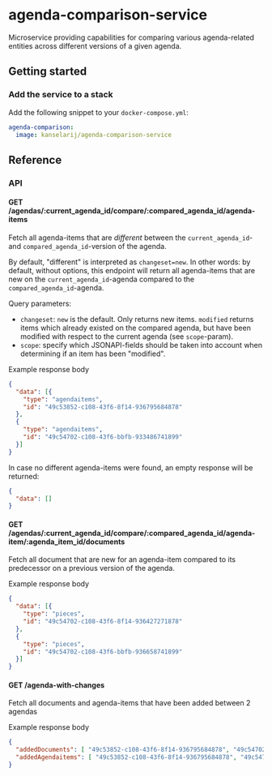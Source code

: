 # agenda-comparison-service

Microservice providing capabilities for comparing various agenda-related entities across different versions of a given agenda.

## Getting started
### Add the service to a stack
Add the following snippet to your `docker-compose.yml`:

```yml
agenda-comparison:
  image: kanselarij/agenda-comparison-service
```

## Reference
### API
#### GET /agendas/:current_agenda_id/compare/:compared_agenda_id/agenda-items
Fetch all agenda-items that are *different* between the `current_agenda_id`- and `compared_agenda_id`-version of the agenda.

By default, "different" is interpreted as `changeset=new`. In other words: by default, without options, this endpoint will return all agenda-items that are new on the `current_agenda_id`-agenda compared to the `compared_agenda_id`-agenda.

Query parameters:
- `changeset`: `new` is the default. Only returns new items. `modified` returns items which already existed on the compared agenda, but have been modified with respect to the current agenda (see `scope`-param).
- `scope`: specify which JSONAPI-fields should be taken into account when determining if an item has been "modified".

Example response body

```json
{
  "data": [{
    "type": "agendaitems",
    "id": "49c53852-c108-43f6-8f14-936795684878"
  },
  {
    "type": "agendaitems",
    "id": "49c54702-c108-43f6-bbfb-933486741899"
  }]
}
```

In case no different agenda-items were found, an empty response will be returned:

```json
{
  "data": []
}
```

#### GET /agendas/:current_agenda_id/compare/:compared_agenda_id/agenda-item/:agenda_item_id/documents
Fetch all document that are new for an agenda-item compared to its predecessor on a previous version of the agenda.

Example response body

```json
{
  "data": [{
    "type": "pieces",
    "id": "49c54702-c108-43f6-8f14-936427271878"
  },
  {
    "type": "pieces",
    "id": "49c54702-c108-43f6-bbfb-936658741899"
  }]
}
```

#### GET /agenda-with-changes
Fetch all documents and agenda-items that have been added between 2 agendas

Example response body

```json
{
  "addedDocuments": [ "49c53852-c108-43f6-8f14-936795684878", "49c54702-c108-43f6-bbfb-933486741899" ],
  "addedAgendaitems": [ "49c53852-c108-43f6-8f14-936795684878", "49c54702-c108-43f6-bbfb-933486741899" ]
}
```
